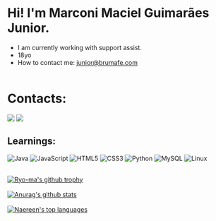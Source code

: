 # Hi! I'm Marconi Maciel Guimarães Junior.
- I am currently working with support assist.
- 18yo
- How to contact me: junior@brumafe.com
<br></br>

# Contacts:
<div>
<a href = "mailto:junior@brumafe.com"><img src="https://img.shields.io/badge/Gmail-D14836?style=for-the-badge&logo=gmail&logoColor=white" target="_blank"></a>
<a href= "https://www.linkedin.com/in/marconi-junior-61b313236/" target="_blank"><img src="https://img.shields.io/badge/-LinkedIn-%230077B5?style=for-the-badge&logo=linkedin&logoColor=white" target="_blank"></a> 
</div>

## Learnings:

![Java](https://img.shields.io/badge/java-%23ED8B00.svg?style=for-the-badge&logo=java&logoColor=white)
![JavaScript](https://img.shields.io/badge/javascript-%23323330.svg?style=for-the-badge&logo=javascript&logoColor=%23F7DF1E)
![HTML5](https://img.shields.io/badge/html5-%23E34F26.svg?style=for-the-badge&logo=html5&logoColor=white)
![CSS3](https://img.shields.io/badge/css3-%231572B6.svg?style=for-the-badge&logo=css3&logoColor=white)
![Python](https://img.shields.io/badge/python-3670A0?style=for-the-badge&logo=python&logoColor=ffdd54)
![MySQL](https://img.shields.io/badge/mysql-%2300f.svg?style=for-the-badge&logo=mysql&logoColor=white)
![Linux](https://img.shields.io/badge/Linux-FCC624?style=for-the-badge&logo=linux&logoColor=black)
<br></br>

[![Ryo-ma's github trophy](https://github-profile-trophy.vercel.app/?username=MarconiJunior&ryo-ma&theme=dracula)](https://github.com/ryo-ma/github-profile-trophy)
<br><br>
[![Anurag's github stats](https://github-readme-stats.vercel.app/api?username=MarconiJunior&theme=midnight-purple)](https://github.com/anuraghazra/github-readme-stats)
<br><br>
[![Naereen's top languages](https://github-readme-stats.vercel.app/api/top-langs/?username=MarconiJunior&theme=midnight-purple)](https://github.com/anuraghazra/github-readme-stats)
<br><br>

